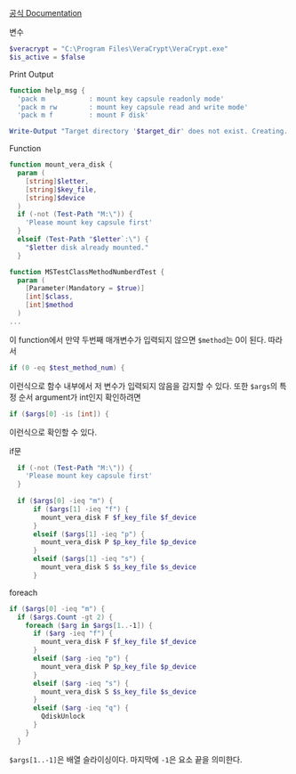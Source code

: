 [공식 Documentation](https://learn.microsoft.com/en-us/powershell/?view=powershell-7.4)

변수
```powershell
$veracrypt = "C:\Program Files\VeraCrypt\VeraCrypt.exe"
$is_active = $false
```

Print Output
```powershell
function help_msg {
  'pack m           : mount key capsule readonly mode'
  'pack m rw        : mount key capsule read and write mode'
  'pack m f         : mount F disk'

Write-Output "Target directory '$target_dir' does not exist. Creating..."
```

Function
```powershell
function mount_vera_disk {
  param (
    [string]$letter,
    [string]$key_file,
    [string]$device
  )
  if (-not (Test-Path "M:\")) {
    'Please mount key capsule first'
  }
  elseif (Test-Path "$letter`:\") {
    "$letter disk already mounted."
  }
```

```powershell
function MSTestClassMethodNumberdTest {
  param (
    [Parameter(Mandatory = $true)]
    [int]$class,
    [int]$method
  )
...
```
이 function에서 만약 두번째 매개변수가 입력되지 않으면 `$method`는 0이 된다.
따라서
```powershell
if (0 -eq $test_method_num) {
```
이런식으로 함수 내부에서 저 변수가 입력되지 않음을 감지할 수 있다.
또한 `$args`의 특정 순서 argument가 int인지 확인하려면
```powershell
if ($args[0] -is [int]) {
```
이런식으로 확인할 수 있다.

if문 
```powershell
  if (-not (Test-Path "M:\")) {
    'Please mount key capsule first'
  }
  
  if ($args[0] -ieq "m") {
	  if ($args[1] -ieq "f") {
	    mount_vera_disk F $f_key_file $f_device
	  }
	  elseif ($args[1] -ieq "p") {
	    mount_vera_disk P $p_key_file $p_device
	  }
	  elseif ($args[1] -ieq "s") {
	    mount_vera_disk S $s_key_file $s_device
	  }
```

foreach
```powershell
if ($args[0] -ieq "m") {
  if ($args.Count -gt 2) {
    foreach ($arg in $args[1..-1]) {
      if ($arg -ieq "f") {
        mount_vera_disk F $f_key_file $f_device
      }
      elseif ($arg -ieq "p") {
        mount_vera_disk P $p_key_file $p_device
      }
      elseif ($arg -ieq "s") {
        mount_vera_disk S $s_key_file $s_device
      }
      elseif ($arg -ieq "q") {
        QdiskUnlock
      }
    }
  }
```
`$args[1..-1]`은 배열 슬라이싱이다. 마지막에 `-1`은 요소 끝을 의미한다.

